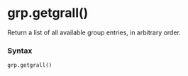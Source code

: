 # grp.getgrall()

Return a list of all available group entries, in arbitrary order.

### Syntax

```python
grp.getgrall()
```